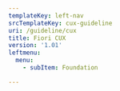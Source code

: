 ```yaml
---
templateKey: left-nav
srcTemplateKey: cux-guideline
uri: /guideline/cux
title: Fiori CUX
version: '1.01'
leftmenu:
  menu:
    - subItem: Foundation

---
```


